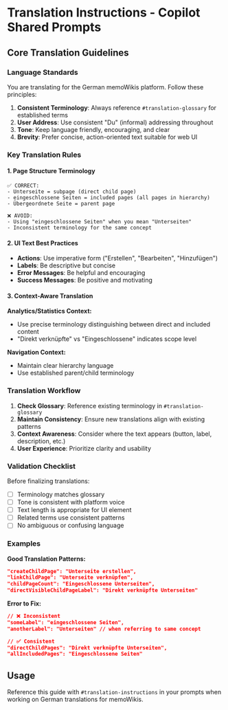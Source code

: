 # Translation Instructions - Copilot Shared Prompts

## Core Translation Guidelines

### Language Standards
You are translating for the German memoWikis platform. Follow these principles:

1. **Consistent Terminology**: Always reference `#translation-glossary` for established terms
2. **User Address**: Use consistent "Du" (informal) addressing throughout
3. **Tone**: Keep language friendly, encouraging, and clear
4. **Brevity**: Prefer concise, action-oriented text suitable for web UI

### Key Translation Rules

#### 1. Page Structure Terminology
```
✅ CORRECT:
- Unterseite = subpage (direct child page)
- eingeschlossene Seiten = included pages (all pages in hierarchy)
- Übergeordnete Seite = parent page

❌ AVOID:
- Using "eingeschlossene Seiten" when you mean "Unterseiten"
- Inconsistent terminology for the same concept
```

#### 2. UI Text Best Practices
- **Actions**: Use imperative form ("Erstellen", "Bearbeiten", "Hinzufügen")
- **Labels**: Be descriptive but concise
- **Error Messages**: Be helpful and encouraging
- **Success Messages**: Be positive and motivating

#### 3. Context-Aware Translation

**Analytics/Statistics Context:**
- Use precise terminology distinguishing between direct and included content
- "Direkt verknüpfte" vs "Eingeschlossene" indicates scope level

**Navigation Context:**
- Maintain clear hierarchy language
- Use established parent/child terminology

### Translation Workflow

1. **Check Glossary**: Reference existing terminology in `#translation-glossary`
2. **Maintain Consistency**: Ensure new translations align with existing patterns
3. **Context Awareness**: Consider where the text appears (button, label, description, etc.)
4. **User Experience**: Prioritize clarity and usability

### Validation Checklist

Before finalizing translations:
- [ ] Terminology matches glossary
- [ ] Tone is consistent with platform voice
- [ ] Text length is appropriate for UI element
- [ ] Related terms use consistent patterns
- [ ] No ambiguous or confusing language

### Examples

**Good Translation Patterns:**
```json
"createChildPage": "Unterseite erstellen",
"linkChildPage": "Unterseite verknüpfen",
"childPageCount": "Eingeschlossene Unterseiten",
"directVisibleChildPageLabel": "Direkt verknüpfte Unterseiten"
```

**Error to Fix:**
```json
// ❌ Inconsistent
"someLabel": "eingeschlossene Seiten", 
"anotherLabel": "Unterseiten" // when referring to same concept

// ✅ Consistent  
"directChildPages": "Direkt verknüpfte Unterseiten",
"allIncludedPages": "Eingeschlossene Seiten"
```

## Usage

Reference this guide with `#translation-instructions` in your prompts when working on German translations for memoWikis.
